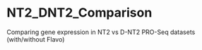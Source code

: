 # NT2_DNT2_Comparison
Comparing gene expression in NT2 vs D-NT2 PRO-Seq datasets (with/without Flavo) 
